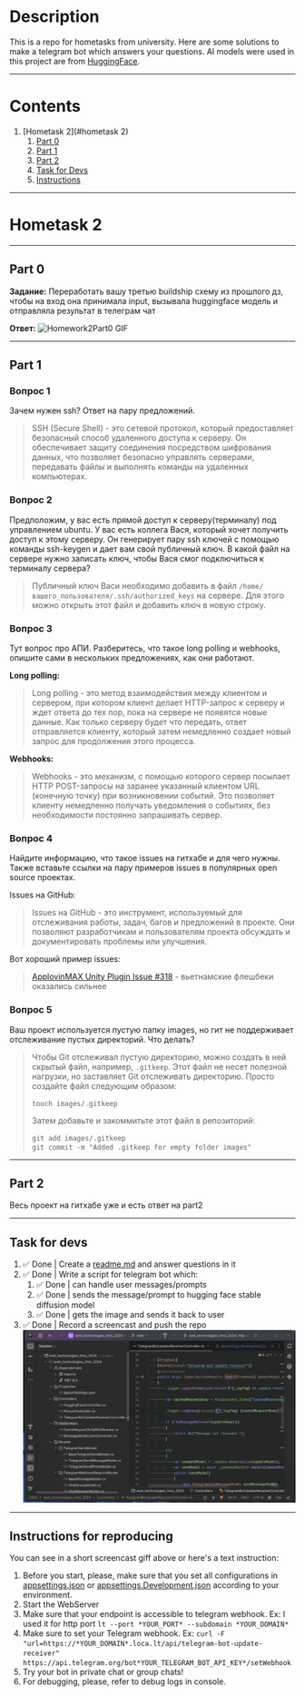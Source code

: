# Description
This is a repo for hometasks from university. Here are some solutions to make a telegram bot which answers your questions. AI models were used in this project are from [HuggingFace](https://huggingface.co).

---

# Contents

1. [Hometask 2](#hometask 2)
   1. [Part 0](#part-0)
   2. [Part 1](#part-1)
   3. [Part 2](#part-2)
   4. [Task for Devs](#task-for-devs)
   5. [Instructions](#instructions-for-reproducing)

---

# Hometask 2

---

## Part 0
**Задание:** Переработать вашу третью buildship схему из прошлого дз, чтобы на вход она принимала input, вызывала huggingface модель и отправляла результат в телеграм чат

**Ответ:**
![Homework2Part0 GIF](media/Homework%202/Homework2Part0.gif)

---

## Part 1
### Вопрос 1
Зачем нужен ssh? Ответ на пару предложений.

> SSH (Secure Shell) - это сетевой протокол, который предоставляет безопасный способ удаленного доступа к серверу. Он обеспечивает защиту соединения посредством шифрования данных, что позволяет безопасно управлять серверами, передавать файлы и выполнять команды на удаленных компьютерах.

### Вопрос 2
Предположим, у вас есть прямой доступ к серверу(терминалу) под управлением ubuntu. У вас есть коллега Вася, который хочет получить доступ к этому серверу. Он генерирует пару ssh ключей с помощью команды ssh-keygen и дает вам свой публичный ключ. В какой файл на сервере нужно записать ключ, чтобы Вася смог подключиться к терминалу сервера?

> Публичный ключ Васи необходимо добавить в файл `/home/вашего_пользователя/.ssh/authorized_keys` на сервере. Для этого можно открыть этот файл и добавить ключ в новую строку.

### Вопрос 3
Тут вопрос про АПИ. Разберитесь, что такое long polling и webhooks, опишите сами в нескольких предложениях, как они работают.

**Long polling:**
> Long polling - это метод взаимодействия между клиентом и сервером, при котором клиент делает HTTP-запрос к серверу и ждет ответа до тех пор, пока на сервере не появятся новые данные. Как только серверу будет что передать, ответ отправляется клиенту, который затем немедленно создает новый запрос для продолжения этого процесса.

**Webhooks:**
> Webhooks - это механизм, с помощью которого сервер посылает HTTP POST-запросы на заранее указанный клиентом URL (конечную точку) при возникновении событий. Это позволяет клиенту немедленно получать уведомления о событиях, без необходимости постоянно запрашивать сервер.

### Вопрос 4
Найдите информацию, что такое issues на гитхабе и для чего нужны. Также вставьте ссылки на пару примеров issues в популярных open source проектах.

Issues на GitHub:
> Issues на GitHub - это инструмент, используемый для отслеживания работы, задач, багов и предложений в проекте. Они позволяют разработчикам и пользователям проекта обсуждать и документировать проблемы или улучшения.

Вот хороший пример issues:
> [ApplovinMAX Unity Plugin Issue #318](https://github.com/AppLovin/AppLovin-MAX-SDK-iOS/issues/318) - вьетнамские флешбеки оказались сильнее

### Вопрос 5
Ваш проект используется пустую папку images, но гит не поддерживает отслеживание пустых директорий. Что делать?

> Чтобы Git отслеживал пустую директорию, можно создать в ней скрытый файл, например, `.gitkeep`. Этот файл не несет полезной нагрузки, но заставляет Git отслеживать директорию. Просто создайте файл следующим образом:
> ```git
> touch images/.gitkeep
> ```
> Затем добавьте и закоммитьте этот файл в репозиторий:
> ```git
> git add images/.gitkeep
> git commit -m "Added .gitkeep for empty folder images"
> ```

---

## Part 2
Весь проект на гитхабе уже и есть ответ на part2

---

## Task for devs

1. &#9989; Done | Create a [readme.md](README.md) and answer questions in it
2. &#9989; Done | Write a script for telegram bot which:
   1. &#9989; Done | can handle user messages/prompts
   2. &#9989; Done | sends the message/prompt to hugging face stable diffusion model
   3. &#9989; Done | gets the image and sends it back to user
3. &#9989; Done | Record a screencast and push the repo
![Homework2Part0 GIF](media/Homework%202/Homework2PartDev.gif)

---

## Instructions for reproducing

You can see in a short screencast giff above or here's a text instruction:
1. Before you start, please, make sure that you set all configurations in [appsettings.json](web_technologies_itmo_2024/appsettings.json) or [appsettings.Development.json](web_technologies_itmo_2024/appsettings.Development.json) according to your environment.
2. Start the WebServer
3. Make sure that your endpoint is accessible to telegram webhook. Ex: I used it for http port `lt --port *YOUR_PORT* --subdomain *YOUR_DOMAIN*`
4. Make sure to set your Telegram webhook. Ex: `curl -F "url=https://*YOUR_DOMAIN*.loca.lt/api/telegram-bot-update-receiver" https://api.telegram.org/bot*YOUR_TELEGRAM_BOT_API_KEY*/setWebhook`
5. Try your bot in private chat or group chats!
6. For debugging, please, refer to debug logs in console.
